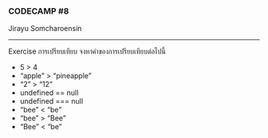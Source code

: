 ### CODECAMP #8
Jirayu Somcharoensin    
___
Exercise การเปรียบเทียบ
จงหาค่าของการเปรียบเทียบต่อไปนี้
+ 5 > 4
+ “apple” > “pineapple”
+ “2” > “12”
+ undefined == null
+ undefined === null
+ “bee” < “be”
+ “bee” > “Bee”
+ “Bee” < “be”
